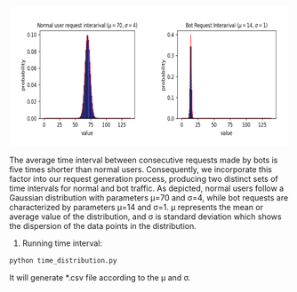 <p align="center">
<img src="../image/time.png" style="float;" width="500" height="250">
</p>
The average time interval between consecutive requests made by bots is five times shorter than normal users. Consequently, we incorporate this factor into our request generation process, producing two distinct sets of time intervals for normal and bot traffic. As depicted,
normal users follow a Gaussian distribution with parameters μ=70 and σ=4, while bot requests are characterized by parameters μ=14 and σ=1. μ represents the mean or average value of the distribution, and σ is standard deviation which shows the dispersion of the data points in the distribution.

1. Running time interval:
```bash
python time_distribution.py
```

It will generate *.csv file according to the μ and σ. 